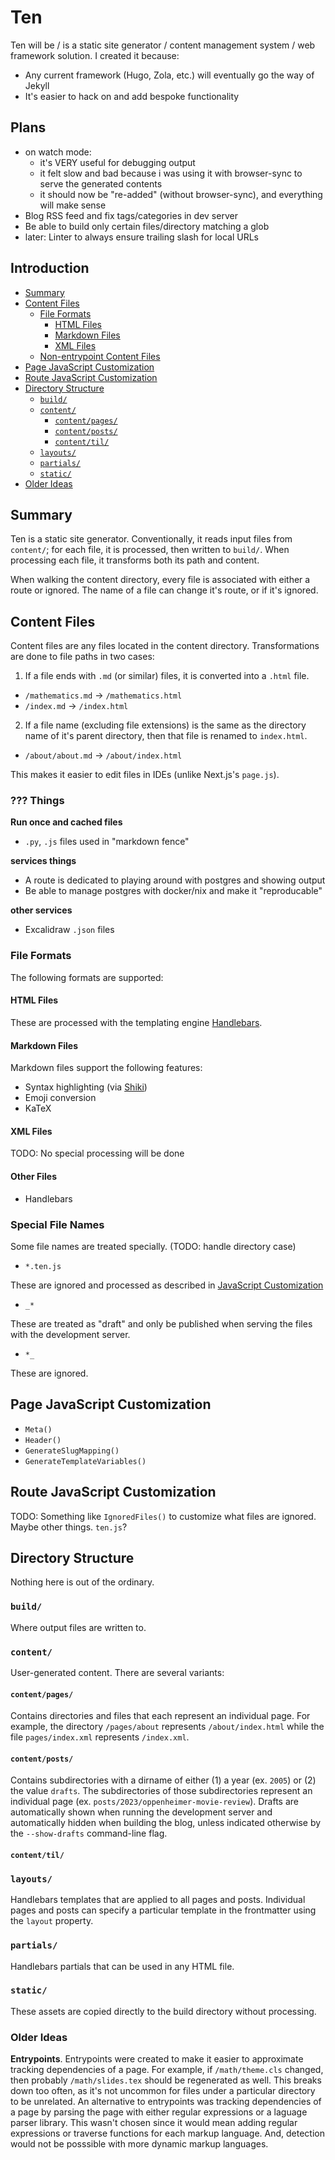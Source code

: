 # Ten <!-- omit from toc -->

Ten will be / is a static site generator / content management system / web framework solution. I created it because:

- Any current framework (Hugo, Zola, etc.) will eventually go the way of Jekyll
- It's easier to hack on and add bespoke functionality

## Plans <!-- omit from toc -->

- on watch mode:
  - it's VERY useful for debugging output
  - it felt slow and bad because i was using it with browser-sync to serve the generated contents
  - it should now be "re-added" (without browser-sync), and everything will make sense
- Blog RSS feed and fix tags/categories in dev server
- Be able to build only certain files/directory matching a glob
- later: Linter to always ensure trailing slash for local URLs

## Introduction <!-- omit from toc -->

- [Summary](#summary)
- [Content Files](#content-files)
  - [File Formats](#file-formats)
    - [HTML Files](#html-files)
    - [Markdown Files](#markdown-files)
    - [XML Files](#xml-files)
  - [Non-entrypoint Content Files](#non-entrypoint-content-files)
- [Page JavaScript Customization](#page-javascript-customization)
- [Route JavaScript Customization](#route-javascript-customization)
- [Directory Structure](#directory-structure)
  - [`build/`](#build)
  - [`content/`](#content)
    - [`content/pages/`](#contentpages)
    - [`content/posts/`](#contentposts)
    - [`content/til/`](#contenttil)
  - [`layouts/`](#layouts)
  - [`partials/`](#partials)
  - [`static/`](#static)
- [Older Ideas](#older-ideas)

## Summary

Ten is a static site generator. Conventionally, it reads input files from `content/`; for each file, it is processed, then written to `build/`. When processing each file, it transforms both its path and content.

When walking the content directory, every file is associated with either a route or ignored. The name of a file can change it's route, or if it's ignored.

## Content Files

Content files are any files located in the content directory. Transformations are done to file paths in two cases:

1. If a file ends with `.md` (or similar) files, it is converted into a `.html` file.

- `/mathematics.md` -> `/mathematics.html`
- `/index.md` -> `/index.html`

2. If a file name (excluding file extensions) is the same as the directory name of it's parent directory, then that file is renamed to `index.html`.

- `/about/about.md` -> `/about/index.html`

This makes it easier to edit files in IDEs (unlike Next.js's `page.js`).

### ??? Things

**Run once and cached files**

- `.py`, `.js` files used in "markdown fence"

**services things**

- A route is dedicated to playing around with postgres and showing output
- Be able to manage postgres with docker/nix and make it "reproducable"

**other services**

- Excalidraw `.json` files

### File Formats

The following formats are supported:

#### HTML Files

These are processed with the templating engine [Handlebars](https://handlebarsjs.com).

#### Markdown Files

Markdown files support the following features:

- Syntax highlighting (via [Shiki](https://shiki.style))
- Emoji conversion
- KaTeX

#### XML Files

TODO: No special processing will be done

#### Other Files

- Handlebars

### Special File Names

Some file names are treated specially. (TODO: handle directory case)

- `*.ten.js`

These are ignored and processed as described in [JavaScript Customization](#javascript-customization)

- `_*`

These are treated as "draft" and only be published when serving the files with the development server.

- `*_`

These are ignored.

## Page JavaScript Customization

- `Meta()`
- `Header()`
- `GenerateSlugMapping()`
- `GenerateTemplateVariables()`

## Route JavaScript Customization

TODO: Something like `IgnoredFiles()` to customize what files are ignored. Maybe other things. `ten.js`?

## Directory Structure

Nothing here is out of the ordinary.

### `build/`

Where output files are written to.

### `content/`

User-generated content. There are several variants:

#### `content/pages/`

Contains directories and files that each represent an individual page. For example, the directory `/pages/about` represents `/about/index.html` while the file `pages/index.xml` represents `/index.xml`.

#### `content/posts/`

Contains subdirectories with a dirname of either (1) a year (ex. `2005`) or (2) the value `drafts`. The subdirectories of those subdirectories represent an individual page (ex. `posts/2023/oppenheimer-movie-review`). Drafts are automatically shown when running the development server and automatically hidden when building the blog, unless indicated otherwise by the `--show-drafts` command-line flag.

#### `content/til/`

### `layouts/`

Handlebars templates that are applied to all pages and posts. Individual pages and posts can specify a particular template in the frontmatter using the `layout` property.

### `partials/`

Handlebars partials that can be used in any HTML file.

### `static/`

These assets are copied directly to the build directory without processing.

### Older Ideas

**Entrypoints**. Entrypoints were created to make it easier to approximate tracking dependencies of a page. For example, if `/math/theme.cls` changed, then probably `/math/slides.tex` should be regenerated as well. This breaks down too often, as it's not uncommon for files under a particular directory to be unrelated. An alternative to entrypoints was tracking dependencies of a page by parsing the page with either regular expressions or a laguage parser library. This wasn't chosen since it would mean adding regular expressions or traverse functions for each markup language. And, detection would not be posssible with more dynamic markup languages.
